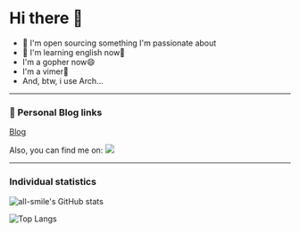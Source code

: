 # Hi there 👋


- 🔭 I'm open sourcing something I'm passionate about
- 📖 I'm learning english now💪
- I'm a gopher now😄
- I'm a vimer🐛
- And, btw, i use Arch...

---

### 🔎 Personal Blog links

[Blog](https://here-Leslie-Lau.github.io) <br/>

Also, you can find me on: <a href="mailto:i.leslie.lau@gmail.com"><img src="https://img.shields.io/badge/Gmail-D14836?style=for-the-badge&logo=gmail&logoColor=white"/></a>

---

### Individual statistics

![all-smile's GitHub stats](https://github-profile-summary-cards.vercel.app/api/cards/profile-details?username=here-leslie-lau&theme=gruvbox)

![Top Langs](https://github-readme-stats.vercel.app/api/top-langs/?username=here-leslie-lau&show_icons=true&theme=gruvbox&layout=compact&count_private=true)
